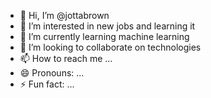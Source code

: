 - 👋 Hi, I’m @jottabrown
- 👀 I’m interested in new jobs and learning it
- 🌱 I’m currently learning machine learning
- 💞️ I’m looking to collaborate on technologies
- 📫 How to reach me ...
- 😄 Pronouns: ...
- ⚡ Fun fact: ...

<!---
jottabrown/jottabrown is a ✨ special ✨ repository because its `README.md` (this file) appears on your GitHub profile.
You can click the Preview link to take a look at your changes.
--->
